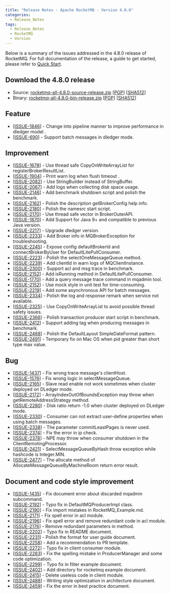 ```yaml
---
title: "Release Notes - Apache RocketMQ - Version 4.8.0"
categories:
  - Release_Notes
tags:
  - Release_Notes
  - RocketMQ
  - Version
---
```


Below is a summary of the issues addressed in the 4.8.0 release of RocketMQ. For full documentation of the release, a guide to get started, please refer to <a href='/docs/quick-start/'>Quick Start</a>.


<h2> Download the 4.8.0 release</h2>
    
* Source: [rocketmq-all-4.8.0-source-release.zip](https://www.apache.org/dyn/closer.cgi?path=rocketmq/4.8.0/rocketmq-all-4.8.0-source-release.zip) [[PGP](https://www.apache.org/dist/rocketmq/4.8.0/rocketmq-all-4.8.0-source-release.zip.asc)] [[SHA512](https://www.apache.org/dist/rocketmq/4.8.0/rocketmq-all-4.8.0-source-release.zip.sha512)]
* Binary: [rocketmq-all-4.8.0-bin-release.zip](https://www.apache.org/dyn/closer.cgi?path=rocketmq/4.8.0/rocketmq-all-4.8.0-bin-release.zip) [[PGP](https://www.apache.org/dist/rocketmq/4.8.0/rocketmq-all-4.8.0-bin-release.zip.asc)] [[SHA512](https://www.apache.org/dist/rocketmq/4.8.0/rocketmq-all-4.8.0-bin-release.zip.sha512)]

## Feature
<ul>
<li>[<a href='https://github.com/apache/rocketmq/issues/1846'>ISSUE-1846</a>] -  Change into pipeline manner to improve performance in dledger model .
</li>
<li>[<a href='https://github.com/apache/rocketmq/issues/690'>ISSUE-690</a>] -  Support batch messages in dledger mode.
</li>
</ul>

## Improvement
<ul>
<li>[<a href='https://github.com/apache/rocketmq/issues/1678'>ISSUE-1678</a>] -  Use thread safe CopyOnWriteArrayList for registerBrokerResultList.
</li>
<li>[<a href='https://github.com/apache/rocketmq/issues/1904'>ISSUE-1904</a>] -  Print warn log when flush timeout .
</li>
<li>[<a href='https://github.com/apache/rocketmq/issues/2082'>ISSUE-2082</a>] -  Use StringBuilder instead of StringBuffer.
</li>
<li>[<a href='https://github.com/apache/rocketmq/issues/2067'>ISSUE-2067</a>] -  Add logs when collecting disk space usage.
</li>
<li>[<a href='https://github.com/apache/rocketmq/issues/2146'>ISSUE-2146</a>] -  Add benchmark shutdown script and polish the benchmark.
</li>
<li>[<a href='https://github.com/apache/rocketmq/issues/2162'>ISSUE-2162</a>] -  Polish the description getBrokerConfig help info.
</li>
<li>[<a href='https://github.com/apache/rocketmq/issues/2180'>ISSUE-2180</a>] -  Polish the namesrc start script.
</li>
<li>[<a href='https://github.com/apache/rocketmq/issues/2170'>ISSUE-2170</a>] -  Use thread safe vector in BrokerOuterAPI.
</li>
<li>[<a href='https://github.com/apache/rocketmq/issues/1870'>ISSUE-1870</a>] -  Add Support for Java 9+ and compatible to previous Java version.
</li>
<li>[<a href='https://github.com/apache/rocketmq/issues/2217'>ISSUE-2217</a>] -  Upgrade dledger version.
</li>
<li>[<a href='https://github.com/apache/rocketmq/issues/2233'>ISSUE-2233</a>] -  Add Broker info in MQBrokerException for troubleshooting.
</li>
<li>[<a href='https://github.com/apache/rocketmq/issues/2245'>ISSUE-2245</a>] -  Expose config defaultBrokerId and connectBrokerByUser for DefaultLitePullConsumer.
</li>
<li>[<a href='https://github.com/apache/rocketmq/issues/2223'>ISSUE-2223</a>] -  Polish the selectOneMessageQueue method.
</li>
<li>[<a href='https://github.com/apache/rocketmq/issues/2239'>ISSUE-2239</a>] -  Add clientId in warn logs of MQClientInstance.
</li>
<li>[<a href='https://github.com/apache/rocketmq/issues/2300'>ISSUE-2300</a>] -  Support acl and msg trace in benchmark.
</li>
<li>[<a href='https://github.com/apache/rocketmq/issues/2152'>ISSUE-2152</a>] -  Add isRunning method in DefaultLitePullConsumer.
</li>
<li>[<a href='https://github.com/apache/rocketmq/issues/1770'>ISSUE-1770</a>] -  Add a query message trace command in mqadmin tool.
</li>
<li>[<a href='https://github.com/apache/rocketmq/issues/2152'>ISSUE-2152</a>] -  Use mock style in unit test for time-consuming.
</li>
<li>[<a href='https://github.com/apache/rocketmq/issues/2219'>ISSUE-2219</a>] -  Add some asynchronous API for batch messages.
</li>
<li>[<a href='https://github.com/apache/rocketmq/issues/2334'>ISSUE-2334</a>] -  Polish the log and response remark when service not available.
</li>
<li>[<a href='https://github.com/apache/rocketmq/issues/2325'>ISSUE-2325</a>] -  Use CopyOnWriteArrayList to avoid possible thread safety issues.
</li>
<li>[<a href='https://github.com/apache/rocketmq/issues/2366'>ISSUE-2366</a>] -  Polish transaction producer start script in benchmark.
</li>
<li>[<a href='https://github.com/apache/rocketmq/issues/2412'>ISSUE-2412</a>] -  Support adding tag when producing messages in benchmark.
</li>
<li>[<a href='https://github.com/apache/rocketmq/issues/2468'>ISSUE-2468</a>] -  Polish the DefaultLayout SimpleDateFormat pattern.
</li>
<li>[<a href='https://github.com/apache/rocketmq/issues/2491'>ISSUE-2491</a>] -  Temporary fix on Mac OS when pid greater than short type max value.
</li>
</ul>

## Bug
<ul>
<li>[<a href='https://github.com/apache/rocketmq/issues/1437'>ISSUE-1437</a>] -  Fix wrong trace message's clientHost.
</li>
<li>[<a href='https://github.com/apache/rocketmq/issues/1576'>ISSUE-1576</a>] -  Fix wrong logic in selectMessageQueue.
</li>
<li>[<a href='https://github.com/apache/rocketmq/issues/2165'>ISSUE-2165</a>] -  Slave read enable not work sometimes when cluster deployed on DLedger mode.
</li>
<li>[<a href='https://github.com/apache/rocketmq/issues/2165'>ISSUE-2172</a>] -  ArrayIndexOutOfBoundsException may throw when getRemoteAddressStrategy method.
</li>
<li>[<a href='https://github.com/apache/rocketmq/issues/2280'>ISSUE-2280</a>] -  Disk ratio return -1.0 when cluster deployed on DLedger mode.
</li>
<li>[<a href='https://github.com/apache/rocketmq/issues/2330'>ISSUE-2330</a>] -  Consumer can not extract user-define properties when using batch messages.
</li>
<li>[<a href='https://github.com/apache/rocketmq/issues/2338'>ISSUE-2338</a>] -  The parameter commitLeastPages is never used.
</li>
<li>[<a href='https://github.com/apache/rocketmq/issues/2374'>ISSUE-2374</a>] -  Fix the error in ip check.
</li>
<li>[<a href='https://github.com/apache/rocketmq/issues/2378'>ISSUE-2378</a>] -  NPE may throw when consumer shutdown in the ClientRemotingProcessor.
</li>
<li>[<a href='https://github.com/apache/rocketmq/issues/2421'>ISSUE-2421</a>] -  SelectMessageQueueByHash throw exception while hashcode is Integer.MIN.
</li>
<li>[<a href='https://github.com/apache/rocketmq/issues/2477'>ISSUE-2477</a>] -  The allocate method of AllocateMessageQueueByMachineRoom return error result.
</li>
</ul>


## Document and code style improvement
<ul>
<li>[<a href='https://github.com/apache/rocketmq/issues/1435'>ISSUE-1435</a>] -  Fix document error about discarded mqadmin subcommand. 
</li>
<li>[<a href='https://github.com/apache/rocketmq/issues/2192'>ISSUE-2192</a>] -  Typo fix in DefaultMQProducerImpl class. 
</li>
<li>[<a href='https://github.com/apache/rocketmq/issues/2190'>ISSUE-2190</a>] -  Fix import mistakes in RocketMQ_Example.md.
</li>
<li>[<a href='https://github.com/apache/rocketmq/issues/2171'>ISSUE-2171</a>] -  Fix spell error in acl module.
</li>
<li>[<a href='https://github.com/apache/rocketmq/issues/2196'>ISSUE-2196</a>] -  Fix spell error and remove redundant code in acl module.
</li>
<li>[<a href='https://github.com/apache/rocketmq/issues/2176'>ISSUE-2176</a>] -  Remove redundant parameters in method.
</li>
<li>[<a href='https://github.com/apache/rocketmq/pull/2202'>ISSUE-2202</a>] -  Typo fix in README document. 
</li>
<li>[<a href='https://github.com/apache/rocketmq/issues/2231'>ISSUE-2231</a>] -  Polish the format for user guide document. 
</li>
<li>[<a href='https://github.com/apache/rocketmq/pull/2258'>ISSUE-2258</a>] -  Add a recommendation to PR template.
</li>
<li>[<a href='https://github.com/apache/rocketmq/issues/2272'>ISSUE-2272</a>] -  Typo fix in client consumer module.
</li>
<li>[<a href='https://github.com/apache/rocketmq/issues/2283'>ISSUE-2283</a>] -  Fix the spelling mistake in ProducerManager and some code optimization.
</li>
<li>[<a href='https://github.com/apache/rocketmq/issues/2299'>ISSUE-2299</a>] -  Typo fix in filter example document.
</li>
<li>[<a href='https://github.com/apache/rocketmq/issues/2402'>ISSUE-2402</a>] -  Add directory for rocketmq example document.
</li>
<li>[<a href='https://github.com/apache/rocketmq/issues/2415'>ISSUE-2415</a>] -  Delete useless code in client module.
</li>
<li>[<a href='https://github.com/apache/rocketmq/issues/2488'>ISSUE-2488</a>] -  Writing style optimization in architecture document.
</li>
<li>[<a href='https://github.com/apache/rocketmq/issues/2459'>ISSUE-2459</a>] -  Fix the error in best practice document.
</li>
</ul>          